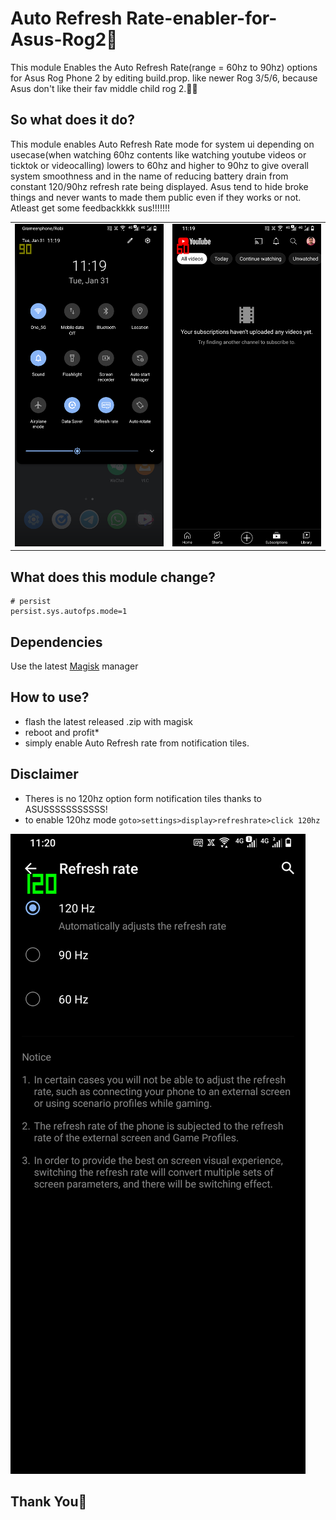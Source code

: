 # Auto Refresh Rate-enabler-for-Asus-Rog2🍉
This module Enables the Auto Refresh Rate(range = 60hz to 90hz) options for Asus Rog Phone 2 by editing build.prop. like newer Rog 3/5/6, because Asus don't like their fav middle child rog 2.🤦‍♂️

## So what does it do?
This module enables Auto Refresh Rate mode for system ui depending on usecase(when watching 60hz contents like watching youtube videos or ticktok or videocalling) lowers to 60hz and higher to 90hz to give overall system smoothness and in the name of reducing battery drain from constant 120/90hz refresh rate being displayed. Asus tend to hide broke things and never wants to made them public even if they works or not.
Atleast get some feedbackkkk sus!!!!!!!

 <table>
  <tr>
    <td><img src="https://github.com/Nayemhasan/Auto-Refresh-Rate-enabler-for-Asus-Rog2/blob/main/pics/1.png"</td>
    <td><img src="https://github.com/Nayemhasan/Auto-Refresh-Rate-enabler-for-Asus-Rog2/blob/main/pics/2.png"</td>
  </tr>
 </table>

## What does this module change?
    # persist
    persist.sys.autofps.mode=1
    
## Dependencies
Use the latest [Magisk](https://magiskmanager.com/) manager

## How to use?
 - flash the latest released .zip with magisk
 - reboot and profit*
 - simply enable Auto Refresh rate from notification tiles.

## Disclaimer
 - Theres is no 120hz option form notification tiles thanks to ASUSSSSSSSSSSS!
 - to enable 120hz mode `goto>settings>display>refreshrate>click 120hz` 
 <td><img src="https://github.com/Nayemhasan/Auto-Refresh-Rate-enabler-for-Asus-Rog2/blob/main/pics/3.png"</td>

## Thank You🍉
